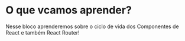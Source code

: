# O que vcamos aprender?

Nesse bloco aprenderemos sobre o ciclo de vida dos Componentes de React e também React Router!